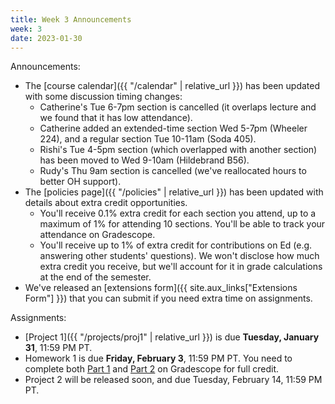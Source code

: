 ```yaml
---
title: Week 3 Announcements
week: 3
date: 2023-01-30
---
```


Announcements:
- The [course calendar]({{ "/calendar" | relative_url }}) has been updated with some discussion timing changes:
    - Catherine's Tue 6-7pm section is cancelled (it overlaps lecture and we found that it has low attendance).
    - Catherine added an extended-time section Wed 5-7pm (Wheeler 224), and a regular section Tue 10-11am (Soda 405).
    - Rishi's Tue 4-5pm section (which overlapped with another section) has been moved to Wed 9-10am (Hildebrand B56).
    - Rudy's Thu 9am section is cancelled (we've reallocated hours to better OH support).
- The [policies page]({{ "/policies" | relative_url }}) has been updated with details about extra credit opportunities.
    - You'll receive 0.1% extra credit for each section you attend, up to a maximum of 1% for attending 10 sections. You'll be able to track your attendance on Gradescope.
    - You'll receive up to 1% of extra credit for contributions on Ed (e.g. answering other students' questions). We won't disclose how much extra credit you receive, but we'll account for it in grade calculations at the end of the semester.
- We've released an [extensions form]({{ site.aux_links["Extensions Form"] }}) that you can submit if you need extra time on assignments.

Assignments:
- [Project 1]({{ "/projects/proj1" | relative_url }}) is due **Tuesday, January 31**, 11:59 PM PT.
- Homework 1 is due **Friday, February 3**, 11:59 PM PT. You need to complete both [Part 1](https://www.gradescope.com/courses/483556/assignments/2617286) and [Part 2](https://www.gradescope.com/courses/483556/assignments/2617336) on Gradescope for full credit.
- Project 2 will be released soon, and due Tuesday, February 14, 11:59 PM PT.